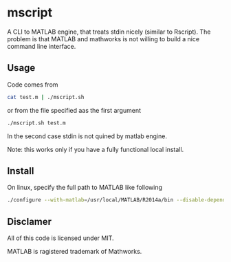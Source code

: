 mscript
=======

A CLI  to MATLAB engine, that treats stdin nicely  (similar to Rscript). The problem is that MATLAB and mathworks is not willing to build a nice command line interface.

Usage
-----

Code comes from <STDIN>

```bash
cat test.m | ./mscript.sh
```

or from the file specified aas the first argument

```bash
./mscript.sh test.m
```

In the second case stdin is not quined by matlab engine. 

Note: this works only if you have a fully functional local install.


Install
-------

On linux, specify the full path to MATLAB like following

```bash
./configure --with-matlab=/usr/local/MATLAB/R2014a/bin --disable-dependency-tracking
```

Disclamer
---------
All of this code is licensed under MIT.

MATLAB is ragistered trademark of Mathworks.

